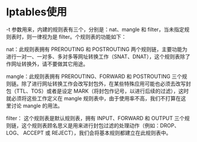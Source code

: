 # Iptables使用





-t 参数用来，内建的规则表有三个，分别是：nat、mangle 和 filter，当未指定规则表时，则一律视为是 filter。个规则表的功能如下：

nat：此规则表拥有 PREROUTING 和 POSTROUTING 两个规则链，主要功能为进行一对一、一对多、多对多等网址转换工作（SNAT、DNAT），这个规则表除了作网址转换外，请不要做其它用途。

mangle：此规则表拥有 PREROUTING、FORWARD 和 POSTROUTING 三个规则链。除了进行网址转换工作会改写封包外，在某些特殊应用可能也必须去改写封包（TTL、TOS）或者是设定 MARK（将封包作记号，以进行后续的过滤），这时就必须将这些工作定义在 mangle 规则表中，由于使用率不高，我们不打算在这里讨论 mangle 的用法。

filter： 这个规则表是默认规则表，拥有 INPUT、FORWARD 和 OUTPUT 三个规则链，这个规则表顾名思义是用来进行封包过滤的处理动作（例如：DROP、 LOG、 ACCEPT 或 REJECT），我们会将基本规则都建立在此规则表中。

